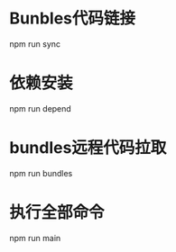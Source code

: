 # Bunbles代码链接
npm run sync

# 依赖安装
npm run depend

# bundles远程代码拉取
npm run bundles

# 执行全部命令
npm run main


